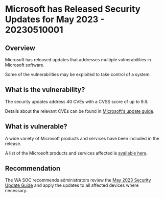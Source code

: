 # Microsoft has Released Security Updates for May 2023 - 20230510001

## Overview
Microsoft has released updates that addresses multiple vulnerabilities in Microsoft software.

Some of the vulnerabilities may be exploited to take control of a system.

## What is the vulnerability?
The security updates address 40 CVEs with a CVSS score of up to 9.8.

Details about the relevant CVEs can be found in [Microsoft's update guide](https://msrc.microsoft.com/update-guide/releaseNote/2023-May).

## What is vulnerable? 
A wide variety of Microsoft products and services have been included in the release.

A list of the Microsoft products and services affected is [available here](https://msrc.microsoft.com/update-guide/releaseNote/2024-May).

## Recommendation
The WA SOC recommends administrators review the [May 2023 Security Update Guide](https://msrc.microsoft.com/update-guide/releaseNote/2023-May) and apply the updates to all affected devices where necessary.
